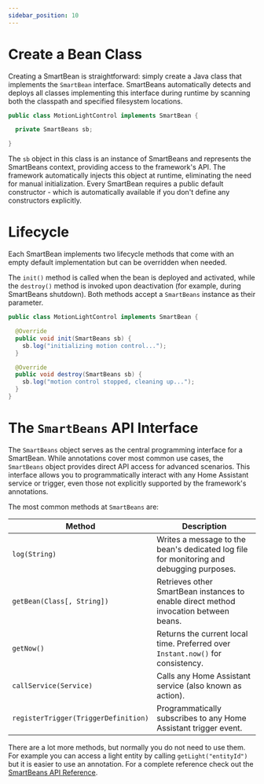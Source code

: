 ```yaml
---
sidebar_position: 10
---
```


# Create a Bean Class

Creating a SmartBean is straightforward: simply create a Java class that implements the `SmartBean` interface.
SmartBeans automatically detects and deploys all classes implementing this interface during runtime by scanning both the
classpath and specified filesystem locations.

````java
public class MotionLightControl implements SmartBean {

  private SmartBeans sb;

}
````

The `sb` object in this class is an instance of SmartBeans and represents the SmartBeans context, providing access to 
the framework's API. The framework automatically injects this object at runtime, eliminating the need for manual 
initialization. Every SmartBean requires a public default constructor - which is automatically available if you don't 
define any constructors explicitly.

# Lifecycle

Each SmartBean implements two lifecycle methods that come with an empty default implementation but can be overridden 
when needed. 

The `init()` method is called when the bean is deployed and activated, while the `destroy()` method is invoked upon 
deactivation (for example, during SmartBeans shutdown). Both methods accept a `SmartBeans` instance as their parameter.

````java
public class MotionLightControl implements SmartBean {

  @Override
  public void init(SmartBeans sb) {
    sb.log("initializing motion control...");
  }

  @Override
  public void destroy(SmartBeans sb) {
    sb.log("motion control stopped, cleaning up...");
  }
}
````

# The `SmartBeans` API Interface

The `SmartBeans` object serves as the central programming interface for a SmartBean. While annotations cover most common
use cases, the `SmartBeans` object provides direct API access for advanced scenarios. This interface allows you to
programmatically interact with any Home Assistant service or trigger, even those not explicitly supported by the
framework's annotations.

The most common methods at `SmartBeans` are:

| Method                               | Description                                                                              |
|--------------------------------------|------------------------------------------------------------------------------------------|
| `log(String)`                        | Writes a message to the bean's dedicated log file for monitoring and debugging purposes. |
| `getBean(Class[, String])`           | Retrieves other SmartBean instances to enable direct method invocation between beans.    |
| `getNow()`                           | Returns the current local time. Preferred over `Instant.now()` for consistency.          |
| `callService(Service)`               | Calls any Home Assistant service (also known as action).                                 |
| `registerTrigger(TriggerDefinition)` | Programmatically subscribes to any Home Assistant trigger event.                         |

There are a lot more methods, but normally you do not need to use them. For example you can access a light entity by
calling `getLight("entityId")` but it is easier to use an annotation. For a complete reference check out the 
[SmartBeans API Reference](../reference/smart-beans-api).